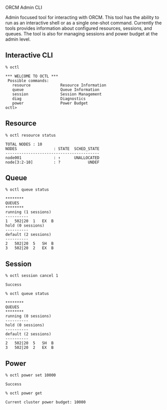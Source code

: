 ORCM Admin CLI

Admin focused tool for interacting with ORCM.  This tool has the ability to run as an interactive shell or as a single one-shot command.  Currently the tools provides information about configured resources, sessions, and queues.  The tool is also for managing sessions and power budget at the admin level. 

## Interactive CLI
`% octl`
```
*** WELCOME TO OCTL ***
 Possible commands:
   resource             Resource Information
   queue                Queue Information
   session              Session Management
   diag                 Diagnostics
   power                Power Budget
octl> 
```
## Resource
`% octl resource status`
```
TOTAL NODES : 10
NODES                : STATE  SCHED_STATE
-----------------------------------------
node001              : ↑      UNALLOCATED
node[3:2-10]         : ?            UNDEF
```
## Queue
`% octl queue status`
```
********
QUEUES
********
running (1 sessions)
----------
1	502|20	1	EX	B	
hold (0 sessions)
----------
default (2 sessions)
----------
2	502|20	5	SH	B	
3	502|20	2	EX	B	
```
## Session
`% octl session cancel 1`
```
Success
```
`% octl queue status`
```
********
QUEUES
********
running (0 sessions)
----------
hold (0 sessions)
----------
default (2 sessions)
----------
2	502|20	5	SH	B	
3	502|20	2	EX	B
```
## Power
`% octl power set 10000`
```
Success
```
`% octl power get`
```
Current cluster power budget: 10000
```